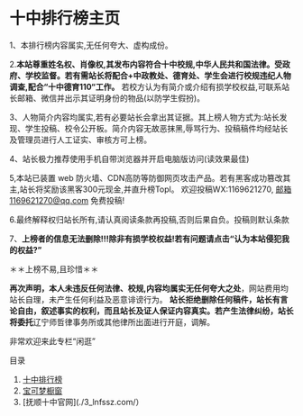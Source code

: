 # 十中排行榜主页

1、本排行榜内容属实,无任何夸大、虚构成份。


2.**本站尊重姓名权、肖像权,其发布内容符合十中校规,中华人民共和国法律。受政府、学校监督。若有需站长将配合+中政教处、德育处、学生会进行校规违纪人物调查,配合“十中德育110“工作。**
若校方认为有简介或介绍有损学校权益,可联系站长邮箱、微信并出示其证明身份的物品(以防学生假扮)。


3、人物简介内容均属实,若有必要站长会拿出其证据。其上榜人物方式为:站长发现、学生投稿、校令公开板。简介内容无故恶抹黑,辱骂行为、投稿稿件均经站长及管理员进行人工证实、审核方可上榜。


4、站长极力推荐使用手机自带浏览器并开启电脑版访问(读效果最佳)


5,本站已装置 web 防火墙、CDN高防等防御网页攻击产品。若有黑客成功篡改其主,站长将奖励该黑客300元现金,并直升榜Topl。
欢迎投稿WX:1169621270,
邮箱1169621270@qq.com    免费投稿!


6.最终解释权归站长所有,请认真阅读条款再投稿,否则后果自负。投稿则默认条款


7、**上榜者的信息无法删除!!!除非有损学校权益!若有问题请点击“认为本站侵犯我的权益?”**



＊＊上榜不易,且珍惜＊＊

**再次声明，本人未违反任何法律、校规,内容均属实无任何夸大之处**，网站费用均站长自理，未产生任何利益及恶意诽谤行为。
**站长拒绝删除任何稿件，站长有言论自由，叙述事实的权利，而且站长及证人保证内容真实。若产生法律纠纷，站长将委托**辽宁师哲律事务所或其他律所出面进行开庭，调解。


非常欢迎来此专栏“闲逛”

目录

1. [十中排行榜](./1_list-hover-effect/)
2. [宝可梦橱窗](./2_pokemon-and-pokeball/)
3. [抚顺十中官网](./3_lnfssz.com/）
